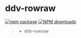 # ddv-rowraw #

[![npm package](https://img.shields.io/npm/v/ddv-rowraw.svg)](https://www.npmjs.org/package/ddv-rowraw)
[![NPM downloads](http://img.shields.io/npm/dm/ddv-rowraw.svg)](https://npmjs.org/package/ddv-rowraw)


>* ddv-rowraw 
